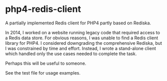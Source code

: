 # php4-redis-client
A partially implemented Redis client for PHP4 partly based on Rediska.

In 2014, I worked on a website running legacy code that required access to a Redis data store. For obvious reasons, I was unable to find a Redis client library for PHP4. I considered downgrading the comprehensive Rediska, but I was constrained by time and effort. Instead, I wrote a stand-alone client which handled only the use cases needed to complete the task.

Perhaps this will be useful to someone.

See the test file for usage examples.
